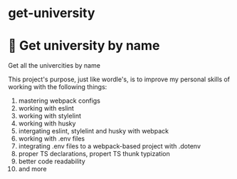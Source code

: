 # get-university
<h1>📖 Get university by name</h1>
Get all the univercities by name

This project's purpose, just like wordle's, is to improve my personal skills of working with the following things:
1. mastering webpack configs
2. working with eslint
3. working with stylelint
4. working with husky
5. intergating eslint, stylelint and husky with webpack
6. working with .env files
7. integrating .env files to a webpack-based project with .dotenv
8. proper TS declarations, propert TS thunk typization
9. better code readability
10. and more
